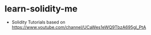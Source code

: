 # learn-solidity-me

- Solidity Tutorials based on https://www.youtube.com/channel/UCaWes1eWQ9TbzA695gl_PtA

